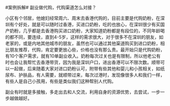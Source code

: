 #案例拆解#  副业做代购，代购渠道怎么对接？
 
小区有个邻居，他媳妇经常周六、周末去香港代购的，目前主要是代购奶粉，在深圳有个好处，就是可以随时过香港，买进口奶粉，吃的也放心，在深圳很少有买国产奶粉，几乎都是去香港购买进口奶粉，大家知道奶粉都是有段位的，不同年龄喝的都不同，要连续，直到4-5岁，这样的需求很大，对于很多不在深圳的朋友，如老家的，或是内地其他城市的朋友，虽然也可以通过其他渠道购买到进口奶粉，相比朋友推荐，代购，肯定要更放心些，价格也没有那么贵。最开始只是代购奶粉，有10个客户需求，就有10单副业收入。奶粉每次过关也是有限制，所以他老公有时也会让我帮忙去香港带货，因为我是深圳户口，进出香港可以不限次数。顺带可以一起做，后来随着大家对进口奶粉认可，附带有些其他和婴儿和小孩相关，如纸尿布、护肤品，有人需要，就顺带过来，每次过港时，发现像很多人和我们一样，有些人是自己小孩用，有些是类似我们这种帮别人代购。

副业有时就是多接触，多走出去和人交流，利用自身的资源优势，去尝试，一步一步越做越好。